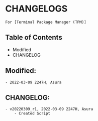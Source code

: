 # CHANGELOGS

```
For [Terminal Package Manager (TPM)]
```

## Table of Contents
- Modified
- CHANGELOG

## Modified:
	- 2022-03-09 2247H, Asura

## CHANGELOG:
	- v20220309_r1, 2022-03-09 2247H, Asura
		- Created Script